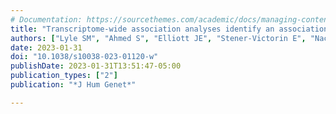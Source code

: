 ```yaml
---
# Documentation: https://sourcethemes.com/academic/docs/managing-content/
title: "Transcriptome-wide association analyses identify an association between ARL14EP and polycystic ovary syndrome"
authors: ["Lyle SM", "Ahmed S", "Elliott JE", "Stener-Victorin E", "Nachtigal MW", "Drögemöller BI"]
date: 2023-01-31
doi: "10.1038/s10038-023-01120-w"
publishDate: 2023-01-31T13:51:47-05:00
publication_types: ["2"]
publication: "*J Hum Genet*"

---
```

